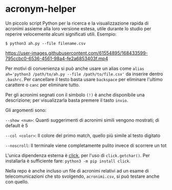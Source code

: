 # acronym-helper
Un piccolo script Python per la ricerca e la visualizzazione rapida di acronimi assieme alla loro versione estesa, utile durante lo studio per reperire velocemente alcuni significati utili. Esempio:
```
$ python3 ah.py --file filename.csv
```

https://user-images.githubusercontent.com/61554895/168433599-795ccbc0-6536-4561-98a4-fe2a6853403f.mp4


Per motivi di convenienza si può anche usare un alias come `alias ah='python3 /path/to/ah.py --file /path/to/file.csv'` da inserire dentro `.bashrc`. Per cancellare il testo basta usare `backspace` per eliminare l'ultimo carattere o `canc` per eliminare tutto.

Per gli acronimi segnati con il simbolo `(!)` è anche disponibile una descrizione; per visualizzarla basta premere il tasto `invio`.

Gli argomenti sono:

`--show <num>`: Quanti suggerimenti di acronimi simili vengono mostrati; di default è 5

`--col <color>`: Il colore del primo match, quello più simile al testo digitato

`--noscroll`: Il terminale viene completamente pulito invece di scorrere un tot

L'unica dipendenza esterna è [click](https://github.com/pallets/click), per l'uso di `click.getchar()`. Per installarla è sufficiente fare: `python3 -m pip install click`.

Nella repo è anche incluso un file di acronimi relativi ad un esame di telecomunicazioni che sto svolgendo, `acronimi.csv`, si può testare anche con quello.
